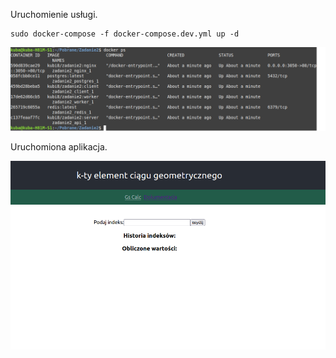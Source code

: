 Uruchomienie usługi.
```
sudo docker-compose -f docker-compose.dev.yml up -d
```

![alt](zd2.png)

Uruchomiona aplikacja.

![alt](app.png)

